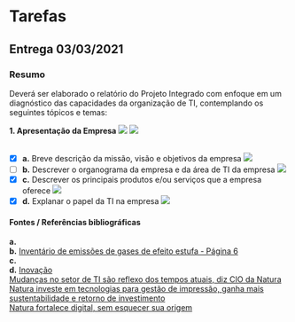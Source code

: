 # Tarefas


## Entrega 03/03/2021

### Resumo

Deverá ser elaborado o relatório do Projeto Integrado com enfoque em um diagnóstico das capacidades da organização de TI, contemplando os seguintes tópicos e temas:

<b>1. Apresentação da Empresa</b> <img src="https://img.shields.io/badge/Respons%C3%A1vel-Steffany-brightgreen"> <img src="https://img.shields.io/badge/Arquivo-Word-blue"> <br /><br />
- [x] <b>a.</b> Breve descrição da missão, visão e objetivos da empresa <img src="https://img.shields.io/badge/Respons%C3%A1vel-Steffany-brightgreen"> <br />
- [ ] <b>b.</b> Descrever o organograma da empresa e da área de TI da empresa <img src="https://img.shields.io/badge/Respons%C3%A1vel-TODOS-critical"> <br />
- [x] <b>c.</b> Descrever os principais produtos e/ou serviços que a empresa oferece <img src="https://img.shields.io/badge/Respons%C3%A1vel-Michaelly-orange"> <br />
- [x] <b>d.</b> Explanar o papel da TI na empresa <img src="https://img.shields.io/badge/Respons%C3%A1vel-Bruno-blueviolet">

#### Fontes / Referências bibliográficas

<b>a.</b> <br />
<b>b.</b> <a href="https://rpe-gvces.s3.amazonaws.com/tmp/cache/pdf/a2e280dd/natura-cosmeticos.pdf">Inventário de emissões de gases de efeito estufa - Página 6</a> <br /> 
<b>c.</b> <br />
<b>d.</b> <a href="https://www.natura.com.br/inovacao">Inovação</a> <br />
          <a href="https://computerworld.com.br/acervo/mudancas-no-setor-de-ti-sao-reflexo-dos-tempos-atuais-diz-cio-da-natura/">Mudanças no setor de TI são reflexo dos tempos atuais, diz CIO da Natura
</a> <br />
          <a href="https://www.ndd.com.br/blog/nddprint/natura-investe-em-tecnologias-para-gestao-de-impressao-ganha-mais-sustentabilidade-e-retorno-de-investimento/">Natura investe em tecnologias para gestão de impressão, ganha mais sustentabilidade e retorno de investimento</a> <br />
          <a href="https://itforum.com.br/noticias/natura-fortalece-digital-sem-esquecer-sua-origem/">Natura fortalece digital, sem esquecer sua origem</a> <br />
